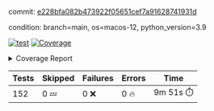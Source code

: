 commit: [e228bfa082b473922f05651cef7a91628741931d](https://github.com/rcmdnk/homebrew-file/tree/e228bfa082b473922f05651cef7a91628741931d)

condition: branch=main, os=macos-12, python_version=3.9

[![test](https://github.com/rcmdnk/homebrew-file/actions/workflows/test.yml/badge.svg)](https://github.com/rcmdnk/homebrew-file/actions/runs/6413913612)
<a href="https://github.com/rcmdnk/homebrew-file/blob/e228bfa082b473922f05651cef7a91628741931d/README.md"><img alt="Coverage" src="https://img.shields.io/badge/Coverage-54%25-orange.svg" /></a><details><summary>Coverage Report </summary><table><tr><th>File</th><th>Stmts</th><th>Miss</th><th>Cover</th><th>Missing</th></tr><tbody><tr><td colspan="5"><b>bin</b></td></tr><tr><td>&nbsp; &nbsp;<a href="https://github.com/rcmdnk/homebrew-file/blob/e228bfa082b473922f05651cef7a91628741931d/bin/brew-file">brew-file</a></td><td>1885</td><td>861</td><td>54%</td><td><a href="https://github.com/rcmdnk/homebrew-file/blob/e228bfa082b473922f05651cef7a91628741931d/bin/brew-file#L43-L58">43&ndash;58</a>, <a href="https://github.com/rcmdnk/homebrew-file/blob/e228bfa082b473922f05651cef7a91628741931d/bin/brew-file#L63-L65">63&ndash;65</a>, <a href="https://github.com/rcmdnk/homebrew-file/blob/e228bfa082b473922f05651cef7a91628741931d/bin/brew-file#L158">158</a>, <a href="https://github.com/rcmdnk/homebrew-file/blob/e228bfa082b473922f05651cef7a91628741931d/bin/brew-file#L273">273</a>, <a href="https://github.com/rcmdnk/homebrew-file/blob/e228bfa082b473922f05651cef7a91628741931d/bin/brew-file#L292">292</a>, <a href="https://github.com/rcmdnk/homebrew-file/blob/e228bfa082b473922f05651cef7a91628741931d/bin/brew-file#L358">358</a>, <a href="https://github.com/rcmdnk/homebrew-file/blob/e228bfa082b473922f05651cef7a91628741931d/bin/brew-file#L361-L364">361&ndash;364</a>, <a href="https://github.com/rcmdnk/homebrew-file/blob/e228bfa082b473922f05651cef7a91628741931d/bin/brew-file#L378-L383">378&ndash;383</a>, <a href="https://github.com/rcmdnk/homebrew-file/blob/e228bfa082b473922f05651cef7a91628741931d/bin/brew-file#L421-L426">421&ndash;426</a>, <a href="https://github.com/rcmdnk/homebrew-file/blob/e228bfa082b473922f05651cef7a91628741931d/bin/brew-file#L438">438</a>, <a href="https://github.com/rcmdnk/homebrew-file/blob/e228bfa082b473922f05651cef7a91628741931d/bin/brew-file#L441">441</a>, <a href="https://github.com/rcmdnk/homebrew-file/blob/e228bfa082b473922f05651cef7a91628741931d/bin/brew-file#L646">646</a>, <a href="https://github.com/rcmdnk/homebrew-file/blob/e228bfa082b473922f05651cef7a91628741931d/bin/brew-file#L648">648</a>, <a href="https://github.com/rcmdnk/homebrew-file/blob/e228bfa082b473922f05651cef7a91628741931d/bin/brew-file#L650">650</a>, <a href="https://github.com/rcmdnk/homebrew-file/blob/e228bfa082b473922f05651cef7a91628741931d/bin/brew-file#L667-L671">667&ndash;671</a>, <a href="https://github.com/rcmdnk/homebrew-file/blob/e228bfa082b473922f05651cef7a91628741931d/bin/brew-file#L684-L689">684&ndash;689</a>, <a href="https://github.com/rcmdnk/homebrew-file/blob/e228bfa082b473922f05651cef7a91628741931d/bin/brew-file#L699">699</a>, <a href="https://github.com/rcmdnk/homebrew-file/blob/e228bfa082b473922f05651cef7a91628741931d/bin/brew-file#L715">715</a>, <a href="https://github.com/rcmdnk/homebrew-file/blob/e228bfa082b473922f05651cef7a91628741931d/bin/brew-file#L719-L723">719&ndash;723</a>, <a href="https://github.com/rcmdnk/homebrew-file/blob/e228bfa082b473922f05651cef7a91628741931d/bin/brew-file#L741-L755">741&ndash;755</a>, <a href="https://github.com/rcmdnk/homebrew-file/blob/e228bfa082b473922f05651cef7a91628741931d/bin/brew-file#L848-L863">848&ndash;863</a>, <a href="https://github.com/rcmdnk/homebrew-file/blob/e228bfa082b473922f05651cef7a91628741931d/bin/brew-file#L891">891</a>, <a href="https://github.com/rcmdnk/homebrew-file/blob/e228bfa082b473922f05651cef7a91628741931d/bin/brew-file#L902-L903">902&ndash;903</a>, <a href="https://github.com/rcmdnk/homebrew-file/blob/e228bfa082b473922f05651cef7a91628741931d/bin/brew-file#L911">911</a>, <a href="https://github.com/rcmdnk/homebrew-file/blob/e228bfa082b473922f05651cef7a91628741931d/bin/brew-file#L924-L929">924&ndash;929</a>, <a href="https://github.com/rcmdnk/homebrew-file/blob/e228bfa082b473922f05651cef7a91628741931d/bin/brew-file#L933-L935">933&ndash;935</a>, <a href="https://github.com/rcmdnk/homebrew-file/blob/e228bfa082b473922f05651cef7a91628741931d/bin/brew-file#L939-L942">939&ndash;942</a>, <a href="https://github.com/rcmdnk/homebrew-file/blob/e228bfa082b473922f05651cef7a91628741931d/bin/brew-file#L1035-L1037">1035&ndash;1037</a>, <a href="https://github.com/rcmdnk/homebrew-file/blob/e228bfa082b473922f05651cef7a91628741931d/bin/brew-file#L1040">1040</a>, <a href="https://github.com/rcmdnk/homebrew-file/blob/e228bfa082b473922f05651cef7a91628741931d/bin/brew-file#L1046">1046</a>, <a href="https://github.com/rcmdnk/homebrew-file/blob/e228bfa082b473922f05651cef7a91628741931d/bin/brew-file#L1066-L1069">1066&ndash;1069</a>, <a href="https://github.com/rcmdnk/homebrew-file/blob/e228bfa082b473922f05651cef7a91628741931d/bin/brew-file#L1131">1131</a>, <a href="https://github.com/rcmdnk/homebrew-file/blob/e228bfa082b473922f05651cef7a91628741931d/bin/brew-file#L1160">1160</a>, <a href="https://github.com/rcmdnk/homebrew-file/blob/e228bfa082b473922f05651cef7a91628741931d/bin/brew-file#L1193">1193</a>, <a href="https://github.com/rcmdnk/homebrew-file/blob/e228bfa082b473922f05651cef7a91628741931d/bin/brew-file#L1196">1196</a>, <a href="https://github.com/rcmdnk/homebrew-file/blob/e228bfa082b473922f05651cef7a91628741931d/bin/brew-file#L1208">1208</a>, <a href="https://github.com/rcmdnk/homebrew-file/blob/e228bfa082b473922f05651cef7a91628741931d/bin/brew-file#L1210">1210</a>, <a href="https://github.com/rcmdnk/homebrew-file/blob/e228bfa082b473922f05651cef7a91628741931d/bin/brew-file#L1241">1241</a>, <a href="https://github.com/rcmdnk/homebrew-file/blob/e228bfa082b473922f05651cef7a91628741931d/bin/brew-file#L1245">1245</a>, <a href="https://github.com/rcmdnk/homebrew-file/blob/e228bfa082b473922f05651cef7a91628741931d/bin/brew-file#L1249-L1252">1249&ndash;1252</a>, <a href="https://github.com/rcmdnk/homebrew-file/blob/e228bfa082b473922f05651cef7a91628741931d/bin/brew-file#L1254-L1257">1254&ndash;1257</a>, <a href="https://github.com/rcmdnk/homebrew-file/blob/e228bfa082b473922f05651cef7a91628741931d/bin/brew-file#L1286-L1300">1286&ndash;1300</a>, <a href="https://github.com/rcmdnk/homebrew-file/blob/e228bfa082b473922f05651cef7a91628741931d/bin/brew-file#L1305-L1308">1305&ndash;1308</a>, <a href="https://github.com/rcmdnk/homebrew-file/blob/e228bfa082b473922f05651cef7a91628741931d/bin/brew-file#L1311-L1317">1311&ndash;1317</a>, <a href="https://github.com/rcmdnk/homebrew-file/blob/e228bfa082b473922f05651cef7a91628741931d/bin/brew-file#L1322">1322</a>, <a href="https://github.com/rcmdnk/homebrew-file/blob/e228bfa082b473922f05651cef7a91628741931d/bin/brew-file#L1330">1330</a>, <a href="https://github.com/rcmdnk/homebrew-file/blob/e228bfa082b473922f05651cef7a91628741931d/bin/brew-file#L1336-L1341">1336&ndash;1341</a>, <a href="https://github.com/rcmdnk/homebrew-file/blob/e228bfa082b473922f05651cef7a91628741931d/bin/brew-file#L1352-L1374">1352&ndash;1374</a>, <a href="https://github.com/rcmdnk/homebrew-file/blob/e228bfa082b473922f05651cef7a91628741931d/bin/brew-file#L1402">1402</a>, <a href="https://github.com/rcmdnk/homebrew-file/blob/e228bfa082b473922f05651cef7a91628741931d/bin/brew-file#L1418-L1425">1418&ndash;1425</a>, <a href="https://github.com/rcmdnk/homebrew-file/blob/e228bfa082b473922f05651cef7a91628741931d/bin/brew-file#L1430-L1446">1430&ndash;1446</a>, <a href="https://github.com/rcmdnk/homebrew-file/blob/e228bfa082b473922f05651cef7a91628741931d/bin/brew-file#L1451-L1455">1451&ndash;1455</a>, <a href="https://github.com/rcmdnk/homebrew-file/blob/e228bfa082b473922f05651cef7a91628741931d/bin/brew-file#L1469-L1516">1469&ndash;1516</a>, <a href="https://github.com/rcmdnk/homebrew-file/blob/e228bfa082b473922f05651cef7a91628741931d/bin/brew-file#L1519-L1550">1519&ndash;1550</a>, <a href="https://github.com/rcmdnk/homebrew-file/blob/e228bfa082b473922f05651cef7a91628741931d/bin/brew-file#L1555-L1589">1555&ndash;1589</a>, <a href="https://github.com/rcmdnk/homebrew-file/blob/e228bfa082b473922f05651cef7a91628741931d/bin/brew-file#L1594-L1675">1594&ndash;1675</a>, <a href="https://github.com/rcmdnk/homebrew-file/blob/e228bfa082b473922f05651cef7a91628741931d/bin/brew-file#L1678-L1687">1678&ndash;1687</a>, <a href="https://github.com/rcmdnk/homebrew-file/blob/e228bfa082b473922f05651cef7a91628741931d/bin/brew-file#L1700">1700</a>, <a href="https://github.com/rcmdnk/homebrew-file/blob/e228bfa082b473922f05651cef7a91628741931d/bin/brew-file#L1705">1705</a>, <a href="https://github.com/rcmdnk/homebrew-file/blob/e228bfa082b473922f05651cef7a91628741931d/bin/brew-file#L1710-L1749">1710&ndash;1749</a>, <a href="https://github.com/rcmdnk/homebrew-file/blob/e228bfa082b473922f05651cef7a91628741931d/bin/brew-file#L1753-L1862">1753&ndash;1862</a>, <a href="https://github.com/rcmdnk/homebrew-file/blob/e228bfa082b473922f05651cef7a91628741931d/bin/brew-file#L1872-L1884">1872&ndash;1884</a>, <a href="https://github.com/rcmdnk/homebrew-file/blob/e228bfa082b473922f05651cef7a91628741931d/bin/brew-file#L1888">1888</a>, <a href="https://github.com/rcmdnk/homebrew-file/blob/e228bfa082b473922f05651cef7a91628741931d/bin/brew-file#L1897-L1977">1897&ndash;1977</a>, <a href="https://github.com/rcmdnk/homebrew-file/blob/e228bfa082b473922f05651cef7a91628741931d/bin/brew-file#L1985-L2030">1985&ndash;2030</a>, <a href="https://github.com/rcmdnk/homebrew-file/blob/e228bfa082b473922f05651cef7a91628741931d/bin/brew-file#L2033-L2040">2033&ndash;2040</a>, <a href="https://github.com/rcmdnk/homebrew-file/blob/e228bfa082b473922f05651cef7a91628741931d/bin/brew-file#L2044-L2045">2044&ndash;2045</a>, <a href="https://github.com/rcmdnk/homebrew-file/blob/e228bfa082b473922f05651cef7a91628741931d/bin/brew-file#L2050-L2094">2050&ndash;2094</a>, <a href="https://github.com/rcmdnk/homebrew-file/blob/e228bfa082b473922f05651cef7a91628741931d/bin/brew-file#L2103-L2139">2103&ndash;2139</a>, <a href="https://github.com/rcmdnk/homebrew-file/blob/e228bfa082b473922f05651cef7a91628741931d/bin/brew-file#L2142-L2148">2142&ndash;2148</a>, <a href="https://github.com/rcmdnk/homebrew-file/blob/e228bfa082b473922f05651cef7a91628741931d/bin/brew-file#L2152-L2160">2152&ndash;2160</a>, <a href="https://github.com/rcmdnk/homebrew-file/blob/e228bfa082b473922f05651cef7a91628741931d/bin/brew-file#L2182-L2183">2182&ndash;2183</a>, <a href="https://github.com/rcmdnk/homebrew-file/blob/e228bfa082b473922f05651cef7a91628741931d/bin/brew-file#L2187">2187</a>, <a href="https://github.com/rcmdnk/homebrew-file/blob/e228bfa082b473922f05651cef7a91628741931d/bin/brew-file#L2198-L2199">2198&ndash;2199</a>, <a href="https://github.com/rcmdnk/homebrew-file/blob/e228bfa082b473922f05651cef7a91628741931d/bin/brew-file#L2209-L2378">2209&ndash;2378</a>, <a href="https://github.com/rcmdnk/homebrew-file/blob/e228bfa082b473922f05651cef7a91628741931d/bin/brew-file#L2384-L2539">2384&ndash;2539</a>, <a href="https://github.com/rcmdnk/homebrew-file/blob/e228bfa082b473922f05651cef7a91628741931d/bin/brew-file#L2567">2567</a>, <a href="https://github.com/rcmdnk/homebrew-file/blob/e228bfa082b473922f05651cef7a91628741931d/bin/brew-file#L2592">2592</a>, <a href="https://github.com/rcmdnk/homebrew-file/blob/e228bfa082b473922f05651cef7a91628741931d/bin/brew-file#L2669">2669</a>, <a href="https://github.com/rcmdnk/homebrew-file/blob/e228bfa082b473922f05651cef7a91628741931d/bin/brew-file#L2674-L2685">2674&ndash;2685</a>, <a href="https://github.com/rcmdnk/homebrew-file/blob/e228bfa082b473922f05651cef7a91628741931d/bin/brew-file#L2709-L2717">2709&ndash;2717</a>, <a href="https://github.com/rcmdnk/homebrew-file/blob/e228bfa082b473922f05651cef7a91628741931d/bin/brew-file#L2734">2734</a>, <a href="https://github.com/rcmdnk/homebrew-file/blob/e228bfa082b473922f05651cef7a91628741931d/bin/brew-file#L2740">2740</a>, <a href="https://github.com/rcmdnk/homebrew-file/blob/e228bfa082b473922f05651cef7a91628741931d/bin/brew-file#L2752">2752</a>, <a href="https://github.com/rcmdnk/homebrew-file/blob/e228bfa082b473922f05651cef7a91628741931d/bin/brew-file#L2768">2768</a>, <a href="https://github.com/rcmdnk/homebrew-file/blob/e228bfa082b473922f05651cef7a91628741931d/bin/brew-file#L2780">2780</a>, <a href="https://github.com/rcmdnk/homebrew-file/blob/e228bfa082b473922f05651cef7a91628741931d/bin/brew-file#L2782-L2786">2782&ndash;2786</a>, <a href="https://github.com/rcmdnk/homebrew-file/blob/e228bfa082b473922f05651cef7a91628741931d/bin/brew-file#L2790-L2793">2790&ndash;2793</a>, <a href="https://github.com/rcmdnk/homebrew-file/blob/e228bfa082b473922f05651cef7a91628741931d/bin/brew-file#L2796-L2799">2796&ndash;2799</a>, <a href="https://github.com/rcmdnk/homebrew-file/blob/e228bfa082b473922f05651cef7a91628741931d/bin/brew-file#L2802-L2810">2802&ndash;2810</a>, <a href="https://github.com/rcmdnk/homebrew-file/blob/e228bfa082b473922f05651cef7a91628741931d/bin/brew-file#L2839-L2846">2839&ndash;2846</a>, <a href="https://github.com/rcmdnk/homebrew-file/blob/e228bfa082b473922f05651cef7a91628741931d/bin/brew-file#L2857-L2864">2857&ndash;2864</a>, <a href="https://github.com/rcmdnk/homebrew-file/blob/e228bfa082b473922f05651cef7a91628741931d/bin/brew-file#L2945-L2947">2945&ndash;2947</a>, <a href="https://github.com/rcmdnk/homebrew-file/blob/e228bfa082b473922f05651cef7a91628741931d/bin/brew-file#L2968">2968</a>, <a href="https://github.com/rcmdnk/homebrew-file/blob/e228bfa082b473922f05651cef7a91628741931d/bin/brew-file#L2974">2974</a>, <a href="https://github.com/rcmdnk/homebrew-file/blob/e228bfa082b473922f05651cef7a91628741931d/bin/brew-file#L2985-L3597">2985&ndash;3597</a>, <a href="https://github.com/rcmdnk/homebrew-file/blob/e228bfa082b473922f05651cef7a91628741931d/bin/brew-file#L3601">3601</a></td></tr><tr><td><b>TOTAL</b></td><td><b>1885</b></td><td><b>861</b></td><td><b>54%</b></td><td>&nbsp;</td></tr></tbody></table></details>

| Tests | Skipped | Failures | Errors | Time |
| ----- | ------- | -------- | -------- | ------------------ |
| 152 | 0 :zzz: | 0 :x: | 0 :fire: | 9m 51s :stopwatch: |

